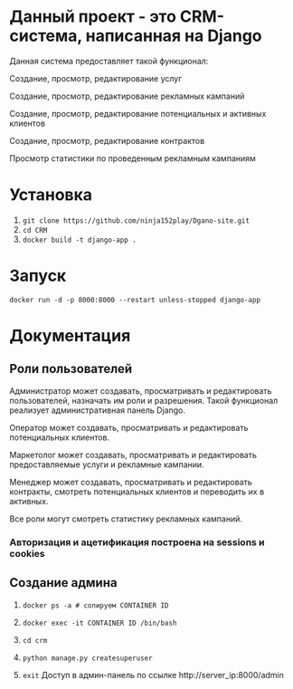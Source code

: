 Данный проект - это CRM-система, написанная на Django
========
Данная система предоставляет такой функционал: 


Создание, просмотр, редактирование услуг 


Создание, просмотр, редактирование рекламных кампаний 


Создание, просмотр, редактирование потенциальных и активных клиентов 


Создание, просмотр, редактирование контрактов 


Просмотр статистики по проведенным рекламным кампаниям 

Установка
=======
1. ```git clone https://github.com/ninja152play/Dgano-site.git```
2. ```cd CRM```
3. ```docker build -t django-app .```

Запуск
======
```docker run -d -p 8000:8000 --restart unless-stopped django-app```

Документация
===========

## Роли пользователей


Администратор может создавать, просматривать и редактировать пользователей, назначать им роли и разрешения. Такой функционал реализует административная панель Django.


Оператор может создавать, просматривать и редактировать потенциальных клиентов.


Маркетолог может создавать, просматривать и редактировать предоставляемые услуги и рекламные кампании.


Менеджер может создавать, просматривать и редактировать контракты, смотреть потенциальных клиентов и переводить их в активных.


Все роли могут смотреть статистику рекламных кампаний.


### Авторизация и ацетификация построена на sessions и cookies

## Создание админа


1. ```docker ps -a # сопируем CONTAINER ID```

2. ```docker exec -it CONTAINER ID /bin/bash```

3. ```cd crm```

4. ```python manage.py createsuperuser```

5. ```exit```
Доступ в админ-панель по ссылке http://server_ip:8000/admin